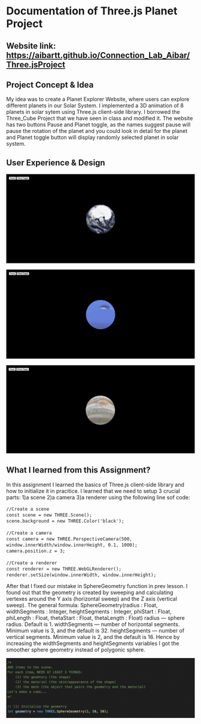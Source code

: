 
# Documentation of Three.js Planet Project

## Website link: https://aibartt.github.io/Connection_Lab_Aibar/Three.jsProject



## Project Concept & Idea
My idea was to create a Planet Explorer Website, where users can explore different planets in our Solar System. I implemented a 3D animation of 8 planets in solar sytem using Three.js client-side library. I borrowed the Three_Cube Project that we have seen in class and modified it. The website has two buttons Pause and Planet toggle, as the names suggest pause will pause the rotation of the planet and you could look in detail for the planet and Planet toggle button will display randomly selected planet in solar system.


## User Experience & Design

![](images/1.png)

![](images/2.png)
	
![](images/3.png)	
	


## What I learned from this Assignment?
In this assignment I learned the basics of Three.js client-side library and how to initialize it in pracitice.
I learned that we need to setup 3 crucial parts: 1)a scene 2)a camera 3)a renderer using the following line sof code: 
	
	//Create a scene
	const scene = new THREE.Scene();
	scene.background = new THREE.Color('black');

	//Create a camera
	const camera = new THREE.PerspectiveCamera(500, window.innerWidth/window.innerHeight, 0.1, 1000);
	camera.position.z = 3;

	//Create a renderer
	const renderer = new THREE.WebGLRenderer();
	renderer.setSize(window.innerWidth, window.innerHeight);
	
After that I fixed our mistake in SphereGeometry function in prev lesson. I found out that the geometry is created by sweeping and calculating vertexes around the Y axis (horizontal sweep) and the Z axis (vertical sweep). 
The general formula:
	SphereGeometry(radius : Float, widthSegments : Integer, heightSegments : Integer, phiStart : Float, phiLength : Float, thetaStart : Float, thetaLength : Float)
	radius — sphere radius. Default is 1.
	widthSegments — number of horizontal segments. Minimum value is 3, and the default is 32.
	heightSegments — number of vertical segments. Minimum value is 2, and the default is 16.
Hence by increasing the widthSegments and heightSegments variables I got the smoother sphere geometry instead of polygonic sphere.

   ![](images/4.png)
